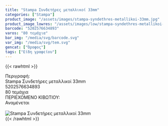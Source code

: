 ```yaml
---
title: "Stampa Συνδετήρες μεταλλικοί 33mm"
categories: ["Stampa"]
product_image: "/assets/images/stampa-syndethres-metallikoi-33mm.jpg"
product_image_lowres: "/assets/images/low/stampa-syndethres-metallikoi-33mm.jpg"
barcode: "5202576634893"
varos: "80 τεμάχια"
bar_img: "/media/svg/barcode.svg"
var_img: "/media/svg/tem.svg"
gencat: ["Όροφος"]
tags: ["Είδη γραφείου"]
---
```

{{< rawhtml >}}

<div class="sload687"><div class="product"><div id="sistatika">Περιγραφή:</div><div class="alltext">Stampa Συνδετήρες μεταλλικοί 33mm</div><div id="barcode"><div id="barimage1"></div><span id="bartext">5202576634893</span></div><div id="varos"><div id="temimg"></div><span id="varostext">80 τεμάχια</span></div><div id="kivotio">ΠΕΡΙΕΧΟΜΕΝΟ ΚΙΒΩΤΙΟΥ:<br>Αναμένεται</div><br><div class="pimg"><img alt="Stampa Συνδετήρες μεταλλικοί 33mm" title="Stampa Συνδετήρες μεταλλικοί 33mm" src="/assets/images/stampa-syndethres-metallikoi-33mm.jpg"></div></div></div>
{{< /rawhtml >}}


